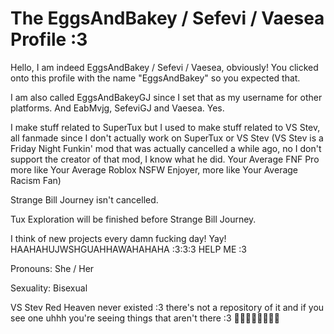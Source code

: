 # The EggsAndBakey / Sefevi / Vaesea Profile :3

Hello, I am indeed EggsAndBakey / Sefevi / Vaesea, obviously! You clicked onto this profile with the name "EggsAndBakey" so you expected that.

I am also called EggsAndBakeyGJ since I set that as my username for other platforms. And EabMvjg, SefeviGJ and Vaesea. Yes.

I make stuff related to SuperTux but I used to make stuff related to VS Stev, all fanmade since I don't actually work on SuperTux or VS Stev (VS Stev is a Friday Night Funkin' mod that was actually cancelled a while ago, no I don't support the creator of that mod, I know what he did. Your Average FNF Pro more like Your Average Roblox NSFW Enjoyer, more like Your Average Racism Fan)

Strange Bill Journey isn't cancelled.

Tux Exploration will be finished before Strange Bill Journey.

I think of new projects every damn fucking day! Yay! HAAHAHUJWSHGUAHHAWAHAHAHA :3:3:3 HELP ME :3

Pronouns: She / Her

Sexuality: Bisexual

VS Stev Red Heaven never existed :3 there's not a repository of it and if you see one uhhh you're seeing things that aren't there :3 🤑🤑🤑🤑🤑🤑🤑🤑
